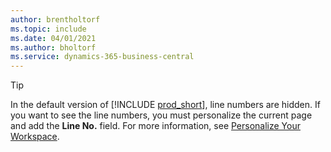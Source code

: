 ```yaml
---
author: brentholtorf
ms.topic: include
ms.date: 04/01/2021
ms.author: bholtorf
ms.service: dynamics-365-business-central
---
```

> [!TIP]
> In the default version of [!INCLUDE [prod_short](prod_short.md)], line numbers are hidden. If you want to see the line numbers, you must personalize the current page and add the **Line No.** field. For more information, see [Personalize Your Workspace](../ui-personalization-user.md#start-personalizing-by-using-the-personalization-mode).  
